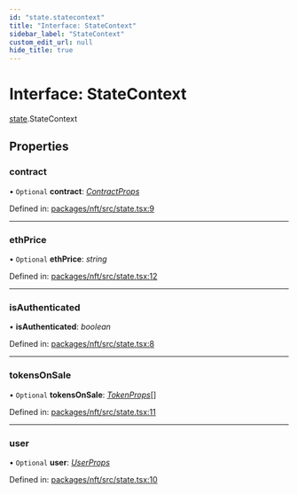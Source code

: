 ```yaml
---
id: "state.statecontext"
title: "Interface: StateContext"
sidebar_label: "StateContext"
custom_edit_url: null
hide_title: true
---
```


# Interface: StateContext

[state](../modules/state.md).StateContext

## Properties

### contract

• `Optional` **contract**: [*ContractProps*](../modules/types.md#contractprops)

Defined in: [packages/nft/src/state.tsx:9](https://github.com/xr3ngine/xr3ngine/blob/77d12cea0/packages/nft/src/state.tsx#L9)

___

### ethPrice

• `Optional` **ethPrice**: *string*

Defined in: [packages/nft/src/state.tsx:12](https://github.com/xr3ngine/xr3ngine/blob/77d12cea0/packages/nft/src/state.tsx#L12)

___

### isAuthenticated

• **isAuthenticated**: *boolean*

Defined in: [packages/nft/src/state.tsx:8](https://github.com/xr3ngine/xr3ngine/blob/77d12cea0/packages/nft/src/state.tsx#L8)

___

### tokensOnSale

• `Optional` **tokensOnSale**: [*TokenProps*](../modules/components_token.md#tokenprops)[]

Defined in: [packages/nft/src/state.tsx:11](https://github.com/xr3ngine/xr3ngine/blob/77d12cea0/packages/nft/src/state.tsx#L11)

___

### user

• `Optional` **user**: [*UserProps*](../modules/types.md#userprops)

Defined in: [packages/nft/src/state.tsx:10](https://github.com/xr3ngine/xr3ngine/blob/77d12cea0/packages/nft/src/state.tsx#L10)
